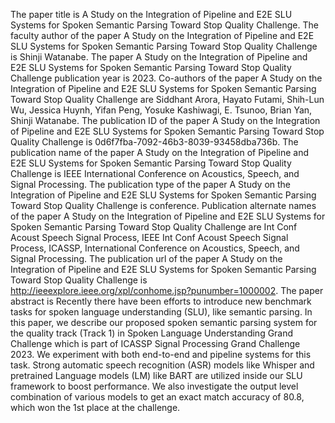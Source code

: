 The paper title is A Study on the Integration of Pipeline and E2E SLU Systems for Spoken Semantic Parsing Toward Stop Quality Challenge.
The faculty author of the paper A Study on the Integration of Pipeline and E2E SLU Systems for Spoken Semantic Parsing Toward Stop Quality Challenge is Shinji Watanabe.
The paper A Study on the Integration of Pipeline and E2E SLU Systems for Spoken Semantic Parsing Toward Stop Quality Challenge publication year is 2023.
Co-authors of the paper A Study on the Integration of Pipeline and E2E SLU Systems for Spoken Semantic Parsing Toward Stop Quality Challenge are Siddhant Arora, Hayato Futami, Shih-Lun Wu, Jessica Huynh, Yifan Peng, Yosuke Kashiwagi, E. Tsunoo, Brian Yan, Shinji Watanabe.
The publication ID of the paper A Study on the Integration of Pipeline and E2E SLU Systems for Spoken Semantic Parsing Toward Stop Quality Challenge is 0d6f7fba-7092-46b3-8039-93458dba736b.
The publication name of the paper A Study on the Integration of Pipeline and E2E SLU Systems for Spoken Semantic Parsing Toward Stop Quality Challenge is IEEE International Conference on Acoustics, Speech, and Signal Processing.
The publication type of the paper A Study on the Integration of Pipeline and E2E SLU Systems for Spoken Semantic Parsing Toward Stop Quality Challenge is conference.
Publication alternate names of the paper A Study on the Integration of Pipeline and E2E SLU Systems for Spoken Semantic Parsing Toward Stop Quality Challenge are Int Conf Acoust Speech Signal Process, IEEE Int Conf Acoust Speech Signal Process, ICASSP, International Conference on Acoustics, Speech, and Signal Processing.
The publication url of the paper A Study on the Integration of Pipeline and E2E SLU Systems for Spoken Semantic Parsing Toward Stop Quality Challenge is http://ieeexplore.ieee.org/xpl/conhome.jsp?punumber=1000002.
The paper abstract is Recently there have been efforts to introduce new benchmark tasks for spoken language understanding (SLU), like semantic parsing. In this paper, we describe our proposed spoken semantic parsing system for the quality track (Track 1) in Spoken Language Understanding Grand Challenge which is part of ICASSP Signal Processing Grand Challenge 2023. We experiment with both end-to-end and pipeline systems for this task. Strong automatic speech recognition (ASR) models like Whisper and pretrained Language models (LM) like BART are utilized inside our SLU framework to boost performance. We also investigate the output level combination of various models to get an exact match accuracy of 80.8, which won the 1st place at the challenge.
